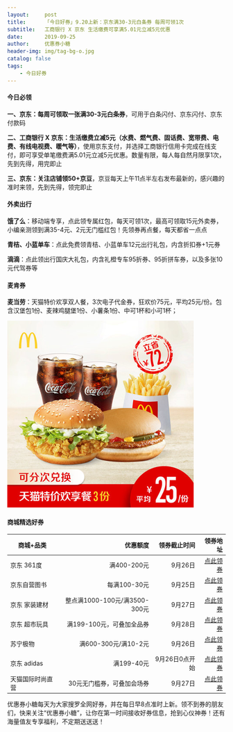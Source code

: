 ```yaml
---
layout:     post
title:      「今日好券」9.20上新：京东满30-3元白条券 每周可领1次
subtitle:   工商银行 X 京东 生活缴费可享满5.01元立减5元优惠
date:       2019-09-25
author:     优惠券小糖
header-img: img/tag-bg-o.jpg
catalog: false
tags:
    - 今日好券
---
```


#### 今日必领

**一、京东：每周可领取一张满30-3元白条券**，可用于白条闪付、京东闪付、京东付款码

**二、工商银行 X 京东：生活缴费立减5元（水费、燃气费、固话费、宽带费、电费、有线电视费、暖气等）**，使用京东支付，并选择工商银行信用卡完成在线支付，即可享受单笔缴费满5.01元立减5元优惠。数量有限，每人每自然月限享1次，先到先得，用完即止

**三、京东：关注店铺领50+京豆**，京豆每天上午11点半左右发布最新的，感兴趣的准时来领，先到先得，领完即止

#### 外卖出行

**饿了么**：移动端专享，点此领专属红包，每天可领1次，最高可领取15元外卖券，小编亲测领到满35-4元、2元无门槛红包！先领券再点餐，每天都省一点点

**青桔、小蓝单车**：点此免费领青桔、小蓝单车12元出行礼包，内含折扣券+1元券

**滴滴**：点此领出行国庆大礼包，内含礼橙专车95折券、95折拼车券，以及多张10元代驾券等

#### 麦肯券

**麦当劳**：天猫特价欢享双人餐，3次电子代金券，狂欢价75元，平均25元/份。包含汉堡包1份、麦辣鸡腿堡1份、小薯条1份、中可1杯和小可1杯；

![天猫特价欢享双人餐3次电子代金券](/img/post-2019-09-25-mdl.jpg)

#### 商城精选好券

商城+品类|优惠额度|领券截止时间|领券地址
--|--:|--:|--:
京东 361度|满400-200元|9月26日|[点此领券](https://adidashardware.jd.com/)
京东自营图书|每满100-30元|9月25日|[点此领券](https://adidashardware.jd.com/)
京东 家装建材|整点满1000-100元/满3500-300元|9月27日|[点此领券](https://adidashardware.jd.com/)
京东 超市玩具|满199-100元，可叠加全品券|9月28日|[点此领券](https://adidashardware.jd.com/)
苏宁极物|满600-300元/满10-2元| 9月26日|[点此领券](https://adidashardware.jd.com/)
京东 adidas|满199-40元|9月26日0点开始|[点此领券](https://adidashardware.jd.com/)
天猫国际时尚直营|30元无门槛券，可叠加会场券|9月27日|[点此领券](https://adidashardware.jd.com/)

优惠券小糖每天为大家搜罗全网好券，并在每日早8点准时上新。领不到券的朋友们，快来关注“优惠券小糖”，让你在第一时间接收好券信息，抢到心仪神券！还有海量值友专享福利，不定期送送送！ 
